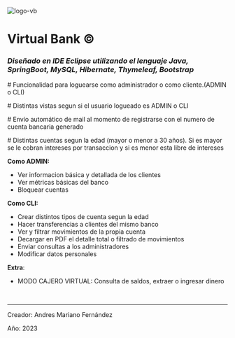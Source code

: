 ![logo-vb](https://user-images.githubusercontent.com/104738447/231828913-d0f31098-292d-45c9-a74d-4b09eb2e0035.png)

<h1>Virtual Bank &copy;</h1>

<h3><em>Diseñado en IDE Eclipse utilizando el lenguaje Java, SpringBoot, MySQL, Hibernate, Thymeleaf, Bootstrap</em></h3>

<p># Funcionalidad para loguearse como administrador o como cliente.(ADMIN o CLI)</p>

<p># Distintas vistas segun si el usuario logueado es ADMIN o CLI</p>

<p># Envío automático de mail al momento de registrarse con el numero de cuenta bancaria generado</p>

<p># Distintas cuentas segun la edad (mayor o menor a 30 años). Si es mayor se le cobran intereses por transaccion y si es menor esta libre de intereses</p>

**Como ADMIN:**
- Ver informacion básica y detallada de los clientes
- Ver métricas básicas del banco
- Bloquear cuentas

**Como CLI:**
- Crear distintos tipos de cuenta segun la edad
- Hacer transferencias a clientes del mismo banco
- Ver y filtrar movimientos de la propia cuenta
- Decargar en PDF el detalle total o filtrado de movimientos
- Enviar consultas a los administradores
- Modificar datos personales

**Extra**:
- MODO CAJERO VIRTUAL: Consulta de saldos, extraer o ingresar dinero


<br/>

<hr/>
<p>Creador: Andres Mariano Fernández</p>
<p>Año: 2023</p>